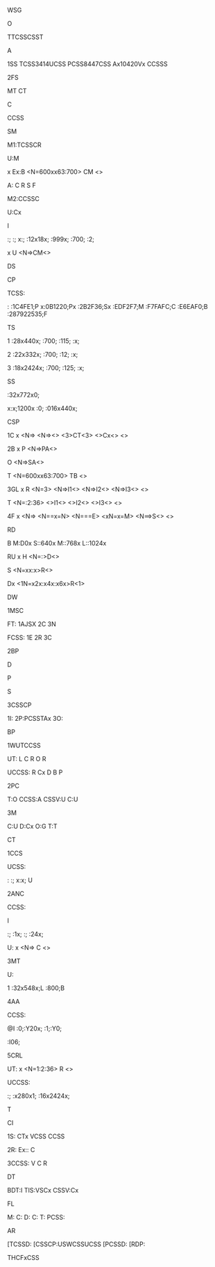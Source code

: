 WSG

O

TTCSSCSST

A

1SS
TCSS3414UCSS
PCSS8447CSS
Ax10420Vx
CCSSS

2FS


MT
CT

C

CCSS


SM

M1:TCSSCR

U:M

x
Ex:B
<N=600xx63:700>
CM
<>


A:
C
R
S
F

M2:CCSSC

U:Cx


I

:;
:;
x:;
:12x18x;
:999x;
:700;
:2;



x
U
<N=>CM<>


DS

CP

TCSS:


:
:1C4FE1;P
x:0B1220;Px
:2B2F36;Sx
:EDF2F7;M
:F7FAFC;C
:E6EAF0;B
:287922535;F



TS


1
:28x440x;
:700;
:115;
:x;


2
:22x332x;
:700;
:12;
:x;


3
:18x2424x;
:700;
:125;
:x;



SS



:32x772x0;



x:x;1200x
:0;
:016x440x;



CSP

1C
x
<N=>
<N=><>
<3>CT<3>
<>Cx<>
<>


2B
x
P
<N=>PA<>

O
<N=>SA<>

T
<N=600xx63:700>
TB
<>


3GL
x
R
<N=3>
<N=>I1<>
<N=>I2<>
<N=>I3<>
<>

T
<N=:2:36>
<>I1<>
<>I2<>
<>I3<>
<>


4F
x
<N=>
<N==x=N>
<N===E>
<xN=x=M><x>
<N==>S<>
<>


RD

B
M:D0x
S::640x
M::768x
L::1024x

RU
x
H
<N=:>D<>

S
<N=xx:x>R<>

Dx
<1N=x2x:x4x:x6x>R<1>


DW

1MSC

FT:
1AJSX
2C
3N

FCSS:
1E
2R
3C

2BP


D


P


S



3CSSCP

1I:
2P:PCSSTAx
3O:

BP

1WUTCCSS

UT:
L
C
R
O
R

UCCSS:
R
Cx
D
B
P

2PC

T:O
CCSS:A
CSSV:U
C:U

3M

C:U
D:Cx
O:G
T:T

CT

1CCS

UCSS:

:
:;
x:x;
U



2ANC

CCSS:

I

:;
:1x;
:;
:24x;



U:
x
<N=>
C
<>


3MT

U:

1
:32x548x;L
:800;B



4AA

CCSS:

@I
:0;:Y20x;
:1;:Y0;



:I06;



5CRL

UT:
x
<N=1:2:36>
R
<>


UCCSS:


:;
:x280x1;
:16x2424x;



T

CI

1S:
CTx
VCSS
CCSS

2R:
Ex::
C

3CCSS:
V
C
R

DT

BDT:I
TIS:VSCx
CSSV:Cx

FL

M:
C:
D:
C:
T:
PCSS:

AR

[TCSSD:
[CSSCP:USWCSSUCSS
[PCSSD:
[RDP:



THCFxCSS
